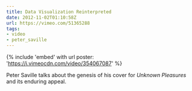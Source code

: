 ```yaml
---
title: Data Visualization Reinterpreted
date: 2012-11-02T01:10:58Z
url: https://vimeo.com/51365288
tags:
- video
- peter_saville
---
```

{% include 'embed' with url
  poster: 'https://i.vimeocdn.com/video/354067087'
%}

Peter Saville talks about the genesis of his cover for <cite>Unknown Pleasures</cite> and its enduring appeal.
